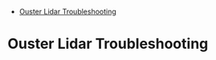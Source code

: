<!-- START doctoc generated TOC please keep comment here to allow auto update -->
<!-- DON'T EDIT THIS SECTION, INSTEAD RE-RUN doctoc TO UPDATE -->

- [Ouster Lidar Troubleshooting](#ouster-lidar-troubleshooting)

<!-- END doctoc generated TOC please keep comment here to allow auto update -->

# Ouster Lidar Troubleshooting
